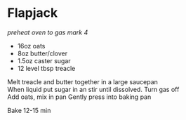 

# Flapjack

*preheat oven to gas mark 4*

- 16oz oats
- 8oz butter/clover
- 1.5oz caster sugar 
- 12 level tbsp treacle


Melt treacle and butter together in a large saucepan  
When liquid put sugar in an stir until dissolved.
Turn gas off  
Add oats, mix in pan
Gently press into baking pan

Bake 12-15 min
